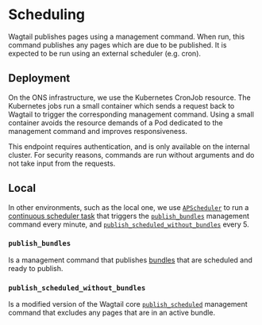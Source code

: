 # Scheduling

Wagtail publishes pages using a management command. When run, this command publishes any pages which are due to be published.
It is expected to be run using an external scheduler (e.g. cron).

## Deployment

On the ONS infrastructure, we use the Kubernetes CronJob resource. The Kubernetes jobs run a small container which sends a request back to Wagtail to trigger the corresponding management command. Using a small container avoids the resource demands of a Pod dedicated to the management command and improves responsiveness.

This endpoint requires authentication, and is only available on the internal cluster. For security reasons, commands are run without arguments and do not take input from the requests.

## Local

In other environments, such as the local one, we use [`APScheduler`](https://pypi.org/project/APScheduler/) to run a [continuous scheduler task](https://github.com/ONSdigital/dis-wagtail/blob/main/cms/core/management/commands/scheduler.py)
that triggers the [`publish_bundles`](https://github.com/ONSdigital/dis-wagtail/blob/main/cms/bundles/management/commands/publish_bundles.py) management command
every minute, and [`publish_scheduled_without_bundles`](https://github.com/ONSdigital/dis-wagtail/blob/main/cms/bundles/management/commands/publish_scheduled_without_bundles.py) every 5.

### `publish_bundles`

Is a management command that publishes [bundles](bundles.md) that are scheduled and ready to publish.

### `publish_scheduled_without_bundles`

Is a modified version of the Wagtail core [`publish_scheduled`](https://github.com/wagtail/wagtail/blob/main/wagtail/management/commands/publish_scheduled.py)
management command that excludes any pages that are in an active bundle.
